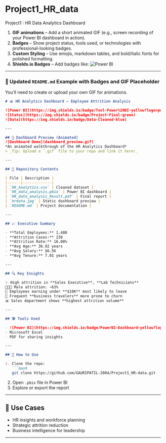 # Project1_HR_data
Project1 : HR Data Analytics Dashboard



1. **GIF animations** – Add a short animated GIF (e.g., screen recording of your Power BI dashboard in action).
2. **Badges** – Show project status, tools used, or technologies with professional-looking badges.
3. **Custom Styling** – Use emojis, markdown tables, and bold/italic fonts for polished formatting.
4. **Shields.io Badges** – Add badges like: ![Power BI](https://img.shields.io/badge/Tool-Power%20BI-yellow?logo=powerbi)

---

### 🔁 Updated `README.md` Example with Badges and GIF Placeholder

You’ll need to create or upload your own GIF for animations.

````markdown
# 📊 HR Analytics Dashboard – Employee Attrition Analysis

![Power BI](https://img.shields.io/badge/Tool-Power%20BI-yellow?logo=powerbi)
![Status](https://img.shields.io/badge/Project-Final-green)
![Data](https://img.shields.io/badge/Data-Cleaned-blue)

---

## 🎥 Dashboard Preview (Animated)
![Dashboard Demo](dashboard_preview.gif)  
*An animated walkthrough of the HR Analytics Dashboard*  
> _Tip: Upload a `.gif` file to your repo and link it here!_

---

## 📁 Repository Contents

| File | Description |
|------|-------------|
| `HR_Analytics.csv` | Cleaned dataset |
| `HR_data_analysis.pbix` | Power BI dashboard |
| `HR_data_analysis_Result.pdf` | Final report |
| `hrdata.jpg` | Static dashboard preview |
| `README.md` | Project documentation |

---

## 📈 Executive Summary

- **Total Employees:** 1,480  
- **Attrition Cases:** 238  
- **Attrition Rate:** 16.08%  
- **Avg Age:** 36.92 years  
- **Avg Salary:** $6.5K  
- **Avg Tenure:** 7.01 years  

---

## 🔍 Key Insights

✨ High attrition in **Sales Executive**, **Lab Technicians**  
🧑‍🤝‍🧑 Male attrition: ~63%  
💸 Employees earning under **$10K** most likely to leave  
🧭 Frequent **business travelers** more prone to churn  
📊 Sales department shows **highest attrition volume**

---

## 🛠 Tools Used

- ![Power BI](https://img.shields.io/badge/PowerBI-Dashboard-yellow?logo=powerbi)
- Microsoft Excel
- PDF for sharing insights

---

## 🚀 How to Use

1. Clone the repo:
   ```bash
   git clone https://github.com/GAURIPATIL-2004/Project1_HR-data.git
````

2. Open `.pbix` file in Power BI
3. Explore or export the report

---

## 🧩 Use Cases

* HR insights and workforce planning
* Strategic attrition reduction
* Business intelligence for leadership




---

